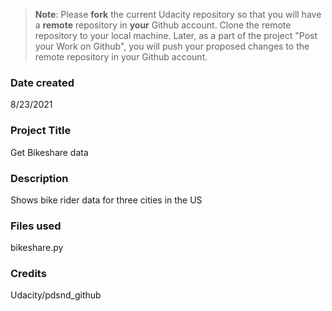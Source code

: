 >**Note**: Please **fork** the current Udacity repository so that you will have a **remote** repository in **your** Github account. Clone the remote repository to your local machine. Later, as a part of the project "Post your Work on Github", you will push your proposed changes to the remote repository in your Github account.

### Date created
8/23/2021

### Project Title
Get Bikeshare data

### Description
Shows bike rider data for three cities in the US

### Files used
bikeshare.py

### Credits
Udacity/pdsnd_github
